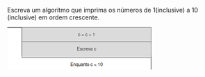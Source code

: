 Escreva um algoritmo que imprima os números de 1(inclusive) a
10 (inclusive) em ordem crescente.

![](https://github.com/Yxav/proglogic/blob/apnp/exercicios-5/47/47.png)
